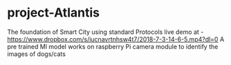# project-Atlantis
The foundation of Smart City using standard Protocols
live demo at -https://www.dropbox.com/s/iucnavrtnhsw4t7/2018-7-3-14-6-5.mp4?dl=0
A pre trained Ml model works on raspberry Pi camera module to identify the images of dogs/cats
